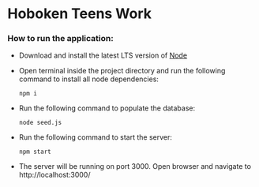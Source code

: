 # Hoboken Teens Work

### How to run the application:
* Download and install the latest LTS version of [Node](https://nodejs.org/en/download)
* Open terminal inside the project directory and run the following command to install all node dependencies:

      npm i
* Run the following command to populate the database:
      
      node seed.js
* Run the following command to start the server:
      
      npm start
* The server will be running on port 3000. Open browser and navigate to http://localhost:3000/
